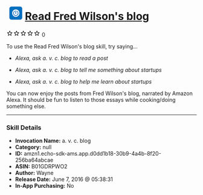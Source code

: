 # &nbsp;<img src="skill_icon" alt="Read Fred Wilson's blog icon" width="36"> [Read Fred Wilson's blog](http://alexa.amazon.com/#skills/amzn1.echo-sdk-ams.app.d0dd1b18-30b9-4a4b-8f20-256ba64abcae)
![0 stars](../../images/ic_star_border_black_18dp_1x.png)![0 stars](../../images/ic_star_border_black_18dp_1x.png)![0 stars](../../images/ic_star_border_black_18dp_1x.png)![0 stars](../../images/ic_star_border_black_18dp_1x.png)![0 stars](../../images/ic_star_border_black_18dp_1x.png) 0

To use the Read Fred Wilson's blog skill, try saying...

* *Alexa, ask a. v. c. blog to read a post*

* *Alexa, ask a. v. c. blog to tell me something about startups*

* *Alexa, ask a. v. c. blog to help me learn about startups*

You can now enjoy the posts from Fred Wilson's blog, narrated by Amazon Alexa. It should be fun to listen to those essays while cooking/doing something else.

***

### Skill Details

* **Invocation Name:** a. v. c. blog
* **Category:** null
* **ID:** amzn1.echo-sdk-ams.app.d0dd1b18-30b9-4a4b-8f20-256ba64abcae
* **ASIN:** B01GDRPWO2
* **Author:** Wayne
* **Release Date:** June 7, 2016 @ 05:38:31
* **In-App Purchasing:** No
